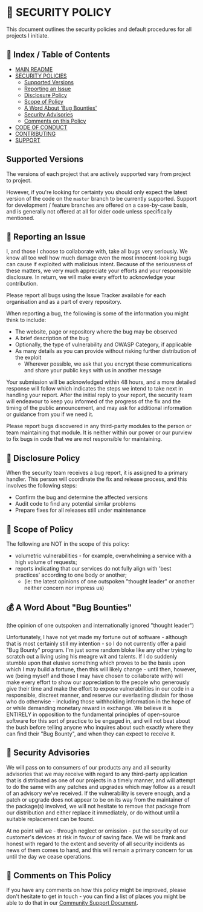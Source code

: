 # 🔐 SECURITY POLICY

This document outlines the security policies and default procedures for all projects I initiate.

## 📖 Index / Table of Contents

- [MAIN README](../README.md)
- [SECURITY POLICIES](SECURITY.md)
  - [Supported Versions](#supported-versions)
  - [Reporting an Issue](#-reporting-an-issue)
  - [Disclosure Policy](#-disclosure-policy)
  - [Scope of Policy](#-scope-of-policy)
  - [A Word About 'Bug Bounties'](#-a-word-about-bug-bounties)
  - [Security Advisories](#-security-advisories)
  - [Comments on this Policy](#-comments-on-this-policy)
- [CODE OF CONDUCT](CODE_OF_CONDUCT.md)
- [CONTRIBUTING](CONTRIBUTING.md)
- [SUPPORT](SUPPORT.md)

## Supported Versions

The versions of each project that are actively supported vary from project to project.

However, if you're looking for certainty you should only expect the latest version of the code on the `master` branch to be currently supported.  Support for development / feature branches are offered on a case-by-case basis, and is generally not offered at all for older code unless specifically mentioned.

## 🐞 Reporting an Issue

I, and those I choose to collaborate with, take all bugs very seriously.  We know all too well how much damage even the most innocent-looking bugs can cause if exploited with malicious intent.  Because of the seriousness of these matters, we very much appreciate your efforts and your responsible disclosure.  In return, we will make every effort to acknowledge your contribution.

Please report all bugs using the Issue Tracker available for each organisation and as a part of every repository.

When reporting a bug, the following is some of the information you might think to include:

 - The website, page or repository where the bug may be observed
 - A brief description of the bug
 - Optionally, the type of vulnerability and OWASP Category, if applicable
 - As many details as you can provide without risking further distribution of the exploit
   - Wherever possible, we ask that you encrypt these communications and share your public keys with us in another message

Your submission will be acknowledged within 48 hours, and a more detailed response will follow which indicates the steps we intend to take next in handling your report.  After the initial reply to your report, the security team will endeavour to keep you informed of the progress of the fix and the timing of the public announcement, and may ask for additional information or guidance from you if we need it.

Please report bugs discovered in any third-party modules to the person or team maintaining that module.  It is neither within our power or our purview to fix bugs in code that we are not responsible for maintaining.

## 📃 Disclosure Policy

When the security team receives a bug report, it is assigned to a primary handler.  This person will coordinate the fix and release process, and this involves the following steps:

 - Confirm the bug and determine the affected versions
 - Audit code to find any potential similar problems
 - Prepare fixes for all releases still under maintenance

## 🚫 Scope of Policy

The following are NOT in the scope of this policy:

 - volumetric vulnerabilities - for example, overwhelming a service with a high volume of requests;
 - reports indicating that our services do not fully align with 'best practices' according to one body or another;
   - (ie: the latest opinions of one outspoken "thought leader" or another neither concern nor impress us)

## 💰 A Word About "Bug Bounties"

(the opinion of one outspoken and internationally ignored "thought leader")

Unfortunately, I have not yet made my fortune out of software - although that is most certainly still my intention - so I do not currently offer a paid "Bug Bounty" program.  I'm just some random bloke like any other trying to scratch out a living using his meagre wit and talents.  If I do suddenly stumble upon that elusive something which proves to be the basis upon which I may build a fortune, then this will likely change - until then, however, we (being myself and those I may have chosen to collaborate with) will make every effort to show our appreciation to the people who generously give their time and make the effort to expose vulnerabilities in our code in a responsible, discreet manner, and reserve our everlasting disdain for those who do otherwise - including those withholding information in the hope of or while demanding monetary reward in exchange.  We believe it is ENTIRELY in opposition to the fundamental principles of open-source software for this sort of practice to be engaged in, and will not beat about the bush before telling anyone who inquires about such exactly where they can find their "Bug Bounty", and when they can expect to receive it.

## 📣 Security Advisories

We will pass on to consumers of our products any and all security advisories that we may receive with regard to any third-party application that is distributed as one of our projects in a timely manner, and will attempt to do the same with any patches and upgrades which may follow as a result of an advisory we've received.  If the vulnerability is severe enough, and a patch or upgrade does not appear to be on its way from the maintainer of the package(s) involved, we will not hesitate to remove that package from our distribution and either replace it immediately, or do without until a suitable replacement can be found.

At no point will we - through neglect or omission - put the security of our customer's devices at risk in favour of saving face.  We will be frank and honest with regard to the extent and severity of all security incidents as news of them comes to hand, and this will remain a primary concern for us until the day we cease operations.

## 💬 Comments on This Policy

If you have any comments on how this policy might be improved, please don't hesitate to get in touch - you can find a list of places you might be able to do that in our [Community Support Document][SUPPORT].

[SUPPORT]: SUPPORT.md
